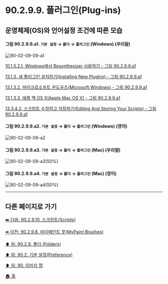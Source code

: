 # 90.2.9.9. 플러그인(Plug-ins)
## 운영체제(OS)와 언어설정 조건에 따른 모습

<a id="90-02-09-09-a1"></a>

#### 그림 90.2.9.9.a1. `기본 설정` → `폴더` → `플러그인` (Windows) (우리말)
![90-02-09-09-a1](https://github.com/wonder13662/gimp/assets/15767104/d22a874c-5012-4210-966f-25f2293caca0)

[10.1.5.2.1. Windows에서 Resynthesizer 사용하기 - 그림 90.2.9.9.a1](./10-01-05-02-01-resynthesizer_on_windows.md#90-02-09-09-a1)

[13.1.3. 새 플러그인 설치하기(Installing New Plugins) - 그림 90.2.9.9.a1](./13-01-03-00-installing_new_plugins.md#90-02-09-09-a1)

[13.1.3.2. 마이크로소프트 윈도우즈(Microsoft Windows) - 그림 90.2.9.9.a1](./13-01-03-02-microsoft_windows.md#90-02-09-09-a1)

[13.1.3.3. 애플 맥 OS X(Apple Mac OS X) - 그림 90.2.9.9.a1](./13-01-03-03-apple_mac_osx.md#90-02-09-09-a1)

[13.3.4.2. 스크립트 수정하고 저장하기(Editing And Storing Your Scripts) - 그림 90.2.9.9.a1](./13-03-04-02-editing_and_storing_your_scripts.md#90-02-09-09-a1)

<a id="90-02-09-09-a2"></a>

#### 그림 90.2.9.9.a2. `기본 설정` → `폴더` → `플러그인` (Windows) (영어)
![90-02-09-09-a2](https://github.com/wonder13662/gimp/assets/15767104/59bc93cd-ab06-4964-b9f0-973f59ffd55c)

#### 그림 90.2.9.9.a3. `기본 설정` → `폴더` → `플러그인` (Mac) (우리말)
![90-02-09-09-a3(50%)](https://github.com/wonder13662/gimp/assets/15767104/c86e5c53-4322-40e8-bc66-654fce7f9e0f)

#### 그림 90.2.9.9.a4. `기본 설정` → `폴더` → `플러그인` (Mac) (영어)
![90-02-09-09-a4(50%)](https://github.com/wonder13662/gimp/assets/15767104/49ce1408-220b-4876-bef8-dfd4b36fc08e)

***

## 다른 페이지로 가기

[➡️ 다음: 90.2.9.10. 스크립트(Scripts)](./90-02-09-10-scripts.md)

[⬅️ 이전: 90.2.9.8. 마이페인트 붓(MyPaint Brushes)](./90-02-09-08-mypaint_brushes.md)

[⬆️ 위: 90.2.9. 폴더 (Folders)](./90-02-09-00-folders.md)

[⬆️ 위: 90.2. 기본 설정(Preference)](./90-02-00-preference.md)

[⬆️ 위: 90. 이미지 맵](./90-00-image-map.md)

[🏠 홈](./00-home.md)

